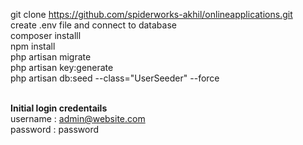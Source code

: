 git clone https://github.com/spiderworks-akhil/onlineapplications.git <br>
create .env file and connect to database<br>
composer installl<br>
npm install<br>
php artisan migrate<br>
php artisan key:generate<br>
php artisan db:seed --class="UserSeeder" --force<br><br>
 
<b>Initial login credentails</b><br>
username : admin@website.com<br>
password : password<br>
